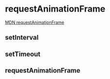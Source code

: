 # requestAnimationFrame

[MDN requestAnimationFrame](https://developer.mozilla.org/zh-CN/docs/Web/API/Window/requestAnimationFrame)

## setInterval

## setTimeout

## requestAnimationFrame
